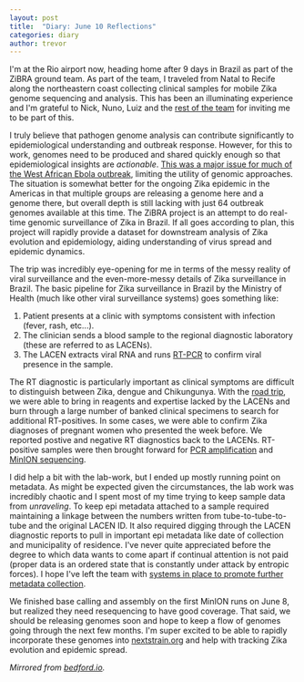 ```yaml
---
layout: post
title:  "Diary: June 10 Reflections"
categories: diary
author: trevor
---
```


I'm at the Rio airport now, heading home after 9 days in Brazil as part of the ZiBRA ground team. As part of the team, I traveled from Natal to Recife along the northeastern coast collecting clinical samples for mobile Zika genome sequencing and analysis. This has been an illuminating experience and I'm grateful to Nick, Nuno, Luiz and the [rest of the team](/people/) for inviting me to be part of this.

I truly believe that pathogen genome analysis can contribute significantly to epidemiological understanding and outbreak response. However, for this to work, genomes need to be produced and shared quickly enough so that epidemiological insights are *actionable*. [This was a major issue for much of the West African Ebola outbreak](http://bedford.io/blog/scientific-publishing-practices/), limiting the utility of genomic approaches. The situation is somewhat better for the ongoing Zika epidemic in the Americas in that multiple groups are releasing a genome here and a genome there, but overall depth is still lacking with just 64 outbreak genomes available at this time. The ZiBRA project is an attempt to do real-time genomic surveillance of Zika in Brazil. If all goes according to plan, this project will rapidly provide a dataset for downstream analysis of Zika evolution and epidemiology, aiding understanding of virus spread and epidemic dynamics.

The trip was incredibly eye-opening for me in terms of the messy reality of viral surveillance and the even-more-messy details of Zika surveillance in Brazil. The basic pipeline for Zika surveillance in Brazil by the Ministry of Health (much like other viral surveillance systems) goes something like:

1. Patient presents at a clinic with symptoms consistent with infection (fever, rash, etc...).
2. The clinician sends a blood sample to the regional diagnostic laboratory (these are referred to as LACENs).
3. The LACEN extracts viral RNA and runs [RT-PCR](https://en.wikipedia.org/wiki/Real-time_polymerase_chain_reaction) to confirm viral presence in the sample.

The RT diagnostic is particularly important as clinical symptoms are difficult to distinguish between Zika, dengue and Chikungunya.  With the [road trip](/roadtrip/), we were able to bring in reagents and expertise lacked by the LACENs and burn through a large number of banked clinical specimens to search for additional RT-positives. In some cases, we were able to confirm Zika diagnoses of pregnant women who presented the week before. We reported postive and negative RT diagnostics back to the LACENs. RT-positive samples were then brought forward for [PCR amplification](/blog/multiplex-pcr-protocol/) and [MinION sequencing](/blog/protocol-low-input-native-barcoding-protocol/).

I did help a bit with the lab-work, but I ended up mostly running point on metadata. As might be expected given the circumstances, the lab work was incredibly chaotic and I spent most of my time trying to keep sample data from *unraveling*. To keep epi metadata attached to a sample required maintaining a linkage between the numbers written from tube-to-tube-to-tube and the original LACEN ID. It also required digging through the LACEN diagnostic reports to pull in important epi metadata like date of collection and municipality of residence. I've never quite appreciated before the degree to which data wants to come apart if continual attention is not paid (proper data is an ordered state that is constantly under attack by entropic forces). I hope I've left the team with [systems in place to promote further metadata collection](/blog/metadata-wrangling/).

We finished base calling and assembly on the first MinION runs on June 8, but realized they need resequencing to have good coverage. That said, we should be releasing genomes soon and hope to keep a flow of genomes going through the next few months. I'm super excited to be able to rapidly incorporate these genomes into [nextstrain.org](http://nextstrain.org/zika/) and help with tracking Zika evolution and epidemic spread.

*Mirrored from [bedford.io](http://bedford.io/blog/zibra-project/).*